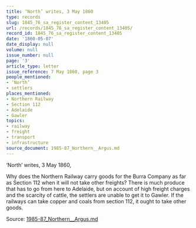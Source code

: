 ```yaml
---
title: ‘North’ writes, 3 May 1860
type: records
slug: 1845_76_sa_register_content_13405
url: /records/1845_76_sa_register_content_13405/
record_id: 1845_76_sa_register_content_13405
date: '1860-05-07'
date_display: null
volume: null
issue_number: null
page: '3'
article_type: letter
issue_reference: 7 May 1860, page 3
people_mentioned:
- ‘North’
- settlers
places_mentioned:
- Northern Railway
- Section 112
- Adelaide
- Gawler
topics:
- railway
- freight
- transport
- infrastructure
source_document: 1985-87_Northern__Argus.md
---
```


‘North’ writes, 3 May 1860,

Why does the Northern Railway carry goods for the Burra Company as far as Section 112 when it will not take other freights?  There is much produce that has to go from here to Adelaide, but on account of high freight charges and the scarcity of cattle, the settlers are unable to get it to Gawler.  If the railways can take copper and coals from section 112, it ought to take other goods.

Source: [1985-87_Northern__Argus.md](/downloads/markdown/1985-87_Northern__Argus.md)
